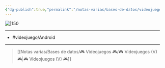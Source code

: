 ```yaml
---
{"dg-publish":true,"permalink":"/notas-varias/bases-de-datos/videojuegos/v-rogue-adventure/"}
---
```



![|150](https://images.igdb.com/igdb/image/upload/t_cover_big/co1tp6.jpg)

---

- #videojuego/Android 

---

> [[Notas varias/Bases de datos/🎮 Videojuegos 🎮/🎮 Videojuegos (V) 🎮\|🎮 Videojuegos (V) 🎮]]